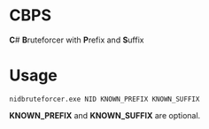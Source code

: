 # CBPS
**C**# **B**ruteforcer with **P**refix and **S**uffix
# Usage
`nidbruteforcer.exe NID KNOWN_PREFIX KNOWN_SUFFIX`

**KNOWN_PREFIX** and **KNOWN_SUFFIX** are optional.
